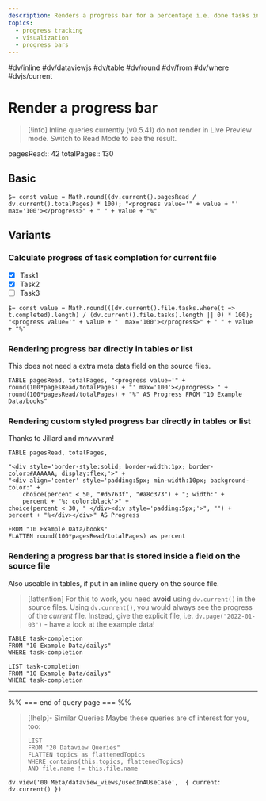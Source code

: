 ```yaml
---
description: Renders a progress bar for a percentage i.e. done tasks in file
topics:
  - progress tracking
  - visualization
  - progress bars
---
```

#dv/inline #dv/dataviewjs #dv/table #dv/round #dv/from #dv/where #dvjs/current

# Render a progress bar

> [!info] Inline queries currently (v0.5.41) do not render in Live Preview mode. Switch to Read Mode to see the result.

pagesRead:: 42
totalPages:: 130

## Basic 

`$= const value = Math.round((dv.current().pagesRead / dv.current().totalPages) * 100); "<progress value='" + value + "' max='100'></progress>" + " " + value + "%"`

## Variants

### Calculate progress of task completion for current file

- [x] Task1
- [x] Task2
- [ ] Task3

`$= const value = Math.round(((dv.current().file.tasks.where(t => t.completed).length) / (dv.current().file.tasks).length || 0) * 100); "<progress value='" + value + "' max='100'></progress>" + " " + value + "%"`

### Rendering progress bar directly in tables or list 

This does not need a extra meta data field on the source files.

```dataview
TABLE pagesRead, totalPages, "<progress value='" + round(100*pagesRead/totalPages) + "' max='100'></progress> " + round(100*pagesRead/totalPages) + "%" AS Progress FROM "10 Example Data/books"
```

### Rendering custom styled progress bar directly in tables or list 
Thanks to Jillard and mnvwvnm!

```dataview
TABLE pagesRead, totalPages, 

"<div style='border-style:solid; border-width:1px; border-color:#AAAAAA; display:flex;'>" + 
"<div align='center' style='padding:5px; min-width:10px; background-color:" +
	choice(percent < 50, "#d5763f", "#a8c373") + "; width:" +
	percent + "%; color:black'>" + 
choice(percent < 30, " </div><div style='padding:5px;'>", "") +
percent + "%</div></div>" AS Progress

FROM "10 Example Data/books"
FLATTEN round(100*pagesRead/totalPages) as percent
```

### Rendering a progress bar that is stored inside a field on the source file

Also useable in tables, if put in an inline query on the source file.

> [!attention]
> For this to work, you need **avoid** using `dv.current()` in the source files. Using `dv.current()`, you would always see the progress of the _current_ file. Instead, give the explicit file, i.e. `dv.page("2022-01-03")` - have a look at the example data!

```dataview
TABLE task-completion
FROM "10 Example Data/dailys"
WHERE task-completion
```

```dataview
LIST task-completion
FROM "10 Example Data/dailys"
WHERE task-completion
```

---
%% === end of query page === %%
> [!help]- Similar Queries
> Maybe these queries are of interest for you, too:
> ```dataview
> LIST
> FROM "20 Dataview Queries"
> FLATTEN topics as flattenedTopics
> WHERE contains(this.topics, flattenedTopics)
> AND file.name != this.file.name
> ```

```dataviewjs
dv.view('00 Meta/dataview_views/usedInAUseCase',  { current: dv.current() })
```